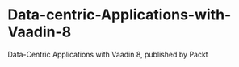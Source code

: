 # Data-centric-Applications-with-Vaadin-8
Data-Centric Applications with Vaadin 8, published by Packt
